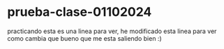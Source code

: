 # prueba-clase-01102024
 practicando
esta es una linea para ver, he modificado esta linea para ver como cambia
que bueno que me esta saliendo bien :)
